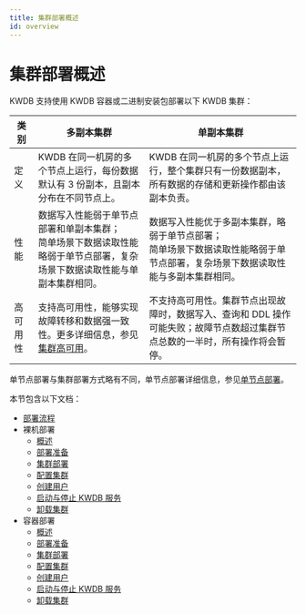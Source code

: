 ```yaml
---
title: 集群部署概述
id: overview
---
```


# 集群部署概述

KWDB 支持使用 KWDB 容器或二进制安装包部署以下 KWDB 集群：

|    类别       | 多副本集群                                                   | 单副本集群                                                   |
| ---------- | ------------------------------------------------------------ | ------------------------------------------------------------ |
| 定义       | KWDB 在同一机房的多个节点上运行，每份数据默认有 3 份副本，且副本分布在不同节点上。 | KWDB 在同一机房的多个节点上运行，整个集群只有一份数据副本，所有数据的存储和更新操作都由该副本负责。 |
| 性能       | 数据写入性能弱于单节点部署和单副本集群；<br>简单场景下数据读取性能略弱于单节点部署，复杂场景下数据读取性能与单副本集群相同。 | 数据写入性能优于多副本集群，略弱于单节点部署；<br>简单场景下数据读取性能略弱于单节点部署，复杂场景下数据读取性能与多副本集群相同。 |
| 高可用性   | 支持高可用性，能够实现故障转移和数据强一致性。更多详细信息，参见[集群高可用](../db-operation/cluster-ha.md)。 | 不支持高可用性。集群节点出现故障时，数据写入、查询和 DDL 操作可能失败；故障节点数超过集群节点总数的一半时，所有操作将会暂停。 |

单节点部署与集群部署方式略有不同，单节点部署详细信息，参见[单节点部署](../quickstart/overview.md)。

本节包含以下文档：

- [部署流程](./deploy-workflow.md)
- 裸机部署
  - [概述](./bare-metal/bare-metal-overview.md)
  - [部署准备](./bare-metal/before-deploy-bare-metal.md)
  - [集群部署](./bare-metal/bare-metal-deployment.md)
  - [配置集群](./bare-metal/cluster-config-bare-metal.md)
  - [创建用户](./bare-metal/user-config-bare-metal.md)
  - [启动与停止 KWDB 服务](./bare-metal/local-start-stop-bare-metal.md)
  - [卸载集群](./bare-metal/uninstall-cluster-bare-metal.md)
- 容器部署
  - [概述](./docker/docker-overview.md)
  - [部署准备](./docker/before-deploy-docker.md)
  - [集群部署](./docker/docker-deployment.md)
  - [配置集群](./docker/cluster-config-docker.md)
  - [创建用户](./docker/user-config-docker.md)
  - [启动与停止 KWDB 服务](./docker/local-start-stop-docker.md)
  - [卸载集群](./docker/uninstall-cluster-docker.md)
